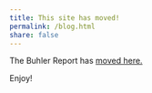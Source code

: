 ```yaml
---
title: This site has moved!
permalink: /blog.html
share: false
---
```


The Buhler Report has [moved here.](http://keithbuhler.com/buhlerreport) 

Enjoy!